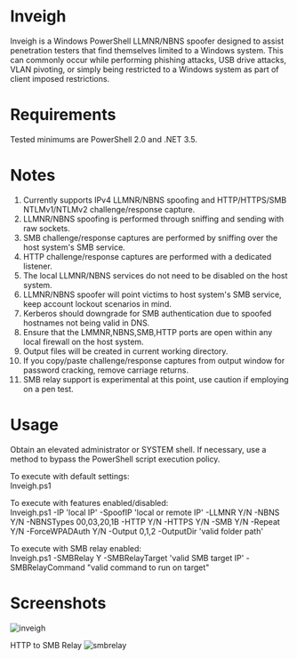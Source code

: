 # Inveigh
Inveigh is a Windows PowerShell LLMNR/NBNS spoofer designed to assist penetration testers that find themselves limited to a Windows system. This can commonly occur while performing phishing attacks, USB drive attacks, VLAN pivoting, or simply being restricted to a Windows system as part of client imposed restrictions.

# Requirements
Tested minimums are PowerShell 2.0 and .NET 3.5.

# Notes
1. Currently supports IPv4 LLMNR/NBNS spoofing and HTTP/HTTPS/SMB NTLMv1/NTLMv2 challenge/response capture.
2. LLMNR/NBNS spoofing is performed through sniffing and sending with raw sockets. 
3. SMB challenge/response captures are performed by sniffing over the host system's SMB service.
4. HTTP challenge/response captures are performed with a dedicated listener.
5. The local LLMNR/NBNS services do not need to be disabled on the host system. 
6. LLMNR/NBNS spoofer will point victims to host system's SMB service, keep account lockout scenarios in mind.
7. Kerberos should downgrade for SMB authentication due to spoofed hostnames not being valid in DNS.
8. Ensure that the LMMNR,NBNS,SMB,HTTP ports are open within any local firewall on the host system.
9. Output files will be created in current working directory.
10. If you copy/paste challenge/response captures from output window for password cracking, remove carriage returns.
11. SMB relay support is experimental at this point, use caution if employing on a pen test.

# Usage
Obtain an elevated administrator or SYSTEM shell. If necessary, use a method to bypass the PowerShell script execution policy.

To execute with default settings:  
Inveigh.ps1

To execute with features enabled/disabled:   
Inveigh.ps1 -IP 'local IP' -SpoofIP 'local or remote IP' -LLMNR Y/N -NBNS Y/N -NBNSTypes 00,03,20,1B -HTTP Y/N -HTTPS Y/N -SMB Y/N -Repeat Y/N -ForceWPADAuth Y/N -Output 0,1,2 -OutputDir 'valid folder path'

To execute with SMB relay enabled:  
Inveigh.ps1 -SMBRelay Y -SMBRelayTarget 'valid SMB target IP' -SMBRelayCommand "valid command to run on target"

# Screenshots
![inveigh](https://cloud.githubusercontent.com/assets/5897462/9984212/bb8741e4-5fe1-11e5-9cbd-a0a1308d1c09.PNG)

HTTP to SMB Relay
![smbrelay](https://cloud.githubusercontent.com/assets/5897462/9984215/d022fae4-5fe1-11e5-84c1-8dbc0a4227cb.PNG)
